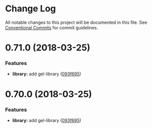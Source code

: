 # Change Log

All notable changes to this project will be documented in this file.
See [Conventional Commits](https://conventionalcommits.org) for commit guidelines.

<a name="0.71.0"></a>
# 0.71.0 (2018-03-25)


### Features

* **library:** add gel-library ([093f695](https://github.com/bochen2014/lerna-muckaround/commit/093f695))




<a name="0.70.0"></a>
# 0.70.0 (2018-03-25)


### Features

* **library:** add gel-library ([093f695](https://github.com/bochen2014/lerna-muckaround/commit/093f695))
